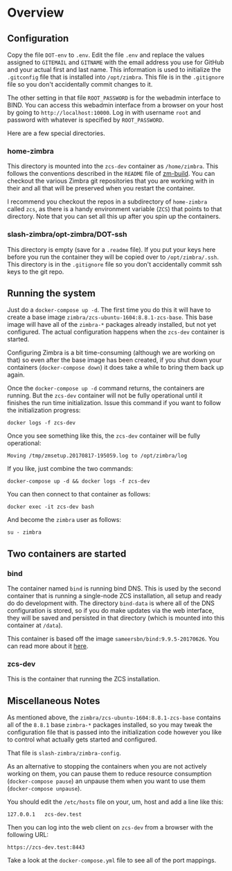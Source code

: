 # Overview

## Configuration

Copy the file `DOT-env` to `.env`.  Edit the file `.env` and replace the values
assigned to `GITEMAIL` and `GITNAME` with the email address you use for GitHub
and your actual first and last name. This information is used to initialize the
`.gitconfig` file that is installed into `/opt/zimbra`. This file is in the
`.gitignore` file so you don't accidentally commit changes to it.

The other setting in that file `ROOT_PASSWORD` is for the webadmin interface
to BIND.  You can access this webadmin interface from a browser on your
host by going to `http://localhost:10000`. Log in with username `root`
and password with whatever is specified by `ROOT_PASSWORD`.


Here are a few special directories.

### home-zimbra

This directory is mounted into the `zcs-dev` container as `/home/zimbra`. This
follows the conventions described in the `README` file of [zm-build](https://github.com/Zimbra/zm-build).
You can checkout the various Zimbra git repositories that you are working
with in their and all that will be preserved when you restart the container.

I recommend you checkout the repos in a subdirectory of `home-zimbra` called
`zcs`, as there is a handy environment variable (`ZCS`) that points to that
directory. Note that you can set all this up after you spin up the containers.

### slash-zimbra/opt-zimbra/DOT-ssh

This directory is empty (save for a `.readme` file).  If you put your
keys here before you run the container they will be copied over to 
`/opt/zimbra/.ssh`.  This directory is in the `.gitignore` file so you
don't accidentally commit ssh keys to the git repo.

## Running the system

Just do a `docker-compose up -d`.  The first time you do this it will have
to create a base image `zimbra/zcs-ubuntu-1604:8.8.1-zcs-base`.  This base
image will have all of the `zimbra-*` packages already installed, but not
yet configured.  The actual configuration happens when the `zcs-dev` container is 
started.

Configuring Zimbra is a bit time-consuming (although we are working on that)
so even after the base image has been created, if you shut down your
containers (`docker-compose down`) it does take a while to bring them back
up again.

Once the `docker-compose up -d` command returns, the containers are running.
But the `zcs-dev` container will not be fully operational until it finishes
the run time initialization.  Issue this command if you want to follow the
initialization progress:

    docker logs -f zcs-dev

Once you see something like this, the `zcs-dev` container will be
fully operational:

    Moving /tmp/zmsetup.20170817-195059.log to /opt/zimbra/log

If you like, just combine the two commands:

    docker-compose up -d && docker logs -f zcs-dev

You can then connect to that container as follows:

    docker exec -it zcs-dev bash

And become the `zimbra` user as follows:

    su - zimbra

## Two containers are started

### bind

The container named `bind` is running bind DNS. This is used by the second container
that is running a single-node ZCS installation, all setup and ready do do development
with.  The directory `bind-data` is where all of the DNS configuration is stored,
so if you do make updates via the web interface, they will be saved and persisted
in that directory (which is mounted into this container at `/data`).

This container is based off the image `sameersbn/bind:9.9.5-20170626`.  You 
can read more about it [here](https://github.com/sameersbn/docker-bind).

### zcs-dev

This is the container that running the ZCS installation.

## Miscellaneous Notes

As mentioned above, the `zimbra/zcs-ubuntu-1604:8.8.1-zcs-base` contains
all of the `8.8.1` base `zimbra-*` packages installed, so you may tweak
the configuration file that is passed into the initialization code
however you like to control what actually gets started and configured.

That file is `slash-zimbra/zimbra-config`.

As an alternative to stopping the containers when you are not actively working
on them, you can pause them to reduce resource consumption (`docker-compose pause`)
an unpause them when you want to use them (`docker-compose unpause`).

You should edit the `/etc/hosts` file on your, um, host and add a line like this:

    127.0.0.1   zcs-dev.test

Then you can log into the web client on `zcs-dev` from a browser with the following
URL:

    https://zcs-dev.test:8443

Take a look at the `docker-compose.yml` file to see all of the port mappings.

